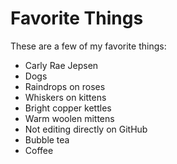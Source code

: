 # Favorite Things

These are a few of my favorite things:

- Carly Rae Jepsen
- Dogs
- Raindrops on roses
- Whiskers on kittens
- Bright copper kettles
- Warm woolen mittens
- Not editing directly on GitHub
- Bubble tea
- Coffee
